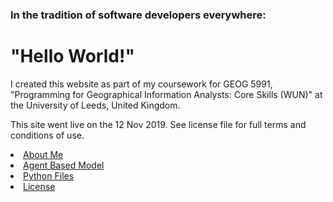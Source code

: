 <h3>In the tradition of software developers everywhere:</h3>
<h1>"Hello World!"</h1>


<p>
I created this website as part of my coursework for GEOG 5991, "Programming for Geographical Information Analysts: Core Skills (WUN)" at the University of Leeds, United Kingdom.</p>
  
<p>This site went live on the 12 Nov 2019. See license file for full terms and conditions of use.

</p>

<li><a href="https://jlablacker.github.io/GEOG5991-Portfolio/About.html">About Me</a></li>

<li><a href="https://jlablacker.github.io/GEOG5991-Portfolio/Agent.html">Agent Based Model</a></li>

<li><a href="https://jlablacker.github.io/GEOG5991-Portfolio/PythonCodeFiles.html"> Python Files</a></li>

<li><a href="https://jlablacker.github.io/GEOG5991-Portfolio/LICENSE.md"> License



